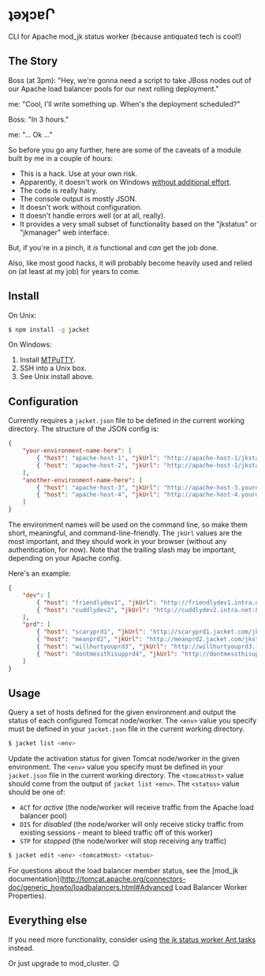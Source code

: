 # ʇǝʞɔɐՐ

CLI for Apache mod_jk status worker (because antiquated tech is cool!)

## The Story

Boss (at 3pm): "Hey, we're gonna need a script to take JBoss nodes out of our Apache load balancer pools for our next rolling deployment."

me: "Cool, I'll write something up. When's the deployment scheduled?"

Boss: "In 3 hours."

me: "... Ok ..."

So before you go any further, here are some of the caveats of a module built by me in a couple of hours:

- This is a hack. Use at your own risk.
- Apparently, it doesn't work on Windows [without additional effort](http://node-xmpp.github.io/doc/nodeexpat.html#toc_6).
- The code is really hairy.
- The console output is mostly JSON.
- It doesn't work without configuration.
- It doesn't handle errors well (or at all, really).
- It provides a very small subset of functionality based on the "jkstatus" or "jkmanager" web interface.

But, if you're in a pinch, it *is* functional and *can* get the job done.

Also, like most good hacks, it will probably become heavily used and relied on (at least at my job) for years to come.

## Install

On Unix:

```sh
$ npm install -g jacket
```

On Windows:

1. Install [MTPuTTY](http://ttyplus.com/multi-tabbed-putty/).
2. SSH into a Unix box.
3. See Unix install above.

## Configuration

Currently requires a `jacket.json` file to be defined in the current working directory. The structure of the JSON config is:

```json
{
	"your-environment-name-here": [
		{ "host": "apache-host-1", "jkUrl": "http://apache-host-1/jkstatus/" },
		{ "host": "apache-host-2", "jkUrl": "http://apache-host-1/jkstatus/" }
	],
	"another-environment-name-here": [
		{ "host": "apache-host-3", "jkUrl": "http://apache-host-3.yourdomain.com/jkstatus/" },
		{ "host": "apache-host-4", "jkUrl": "http://apache-host-4.yourdomain.com/jkstatus/" }
	]
}
```

The environment names will be used on the command line, so make them short, meaningful, and command-line-friendly. The `jkUrl` values are the most important, and they should work in your browser (without any authentication, for now). Note that the trailing slash may be important, depending on your Apache config.

Here's an example:

```json
{
	"dev": [
		{ "host": "friendlydev1", "jkUrl": "http://friendlydev1.intra.net:81/jkstatus/" },
		{ "host": "cuddlydev2", "jkUrl": "http://cuddlydev2.intra.net:81/jkstatus/" }
	],
	"prd": [
		{ "host": "scaryprd1", "jkUrl": "http://scaryprd1.jacket.com/jkstatus/" },
		{ "host": "meanprd2", "jkUrl": "http://meanprd2.jacket.com/jkstatus/" },
		{ "host": "willhurtyouprd3", "jkUrl": "http://willhurtyouprd3.jacket.com/jkstatus/" },
		{ "host": "dontmessthisupprd4", "jkUrl": "http://dontmessthisupprd4.jacket.com/jkstatus/" }
	]
}
```

## Usage

Query a set of hosts defined for the given environment and output the status of each configured Tomcat node/worker.
The `<env>` value you specify must be defined in your `jacket.json` file in the current working directory.

```sh
$ jacket list <env>
```

Update the activation status for given Tomcat node/worker in the given environment.
The `<env>` value you specify must be defined in your `jacket.json` file in the current working directory.
The `<tomcatHost>` value should come from the output of `jacket list <env>`.
The `<status>` value should be one of:
- `ACT` for *active* (the node/worker will receive traffic from the Apache load balancer pool)
- `DIS` for *disabled* (the node/worker will only receive sticky traffic from existing sessions - meant to bleed traffic off of this worker)
- `STP` for *stopped* (the node/worker will stop receiving any traffic)

```sh
$ jacket edit <env> <tomcatHost> <status>
```

For questions about the load balancer member status, see the [mod_jk documentation](http://tomcat.apache.org/connectors-doc/generic_howto/loadbalancers.html#Advanced Load Balancer Worker Properties).

## Everything else

If you need more functionality, consider using [the jk status worker Ant tasks](http://tomcat.apache.org/connectors-doc/miscellaneous/jkstatustasks.html) instead.

Or just upgrade to mod_cluster. 😉